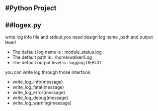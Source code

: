 #Python Project
---
##logex.py
---

write log info file and stdout,you need design log name ,path and output level!
- The default log name is : module_status.log
- The default path is     : /home/walker/Log
- The default output level is : logging.DEBUG

you can write log through those interface:
- write_log_info(message)
- write_log_fatal(message)
- write_log_error(message)
- write_log_debug(message)
- write_log_warning(message)
